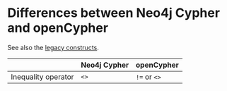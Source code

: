 # Differences between Neo4j Cypher and openCypher

See also the [legacy constructs](legacy-constructs.md).

|                        | Neo4j Cypher  | openCypher    |
| ---------------------- | ------------- | ------------- |
| Inequality operator    | `<>`          | `!=` or `<>`  |
